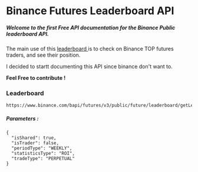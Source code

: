 # Binance Futures Leaderboard API 

##### Welcome to the first Free API documentation for the Binance Public leaderboard API. 

The main use of this [leaderboard ](https://www.binance.com/en/futures-activity/leaderboard/top-ranking) is to check on Binance TOP futures traders, and see their position. 

I decided to startt documenting this API since binance don't want to.

**Feel Free to contribute !**

### Leaderboard

```
https://www.binance.com/bapi/futures/v3/public/future/leaderboard/getLeaderboardRank
```
##### Parameters : 
```
{
  "isShared": true,
  "isTrader": false,
  "periodType": "WEEKLY",
  "statisticsType": "ROI",
  "tradeType": "PERPETUAL"
}
```
